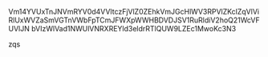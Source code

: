 Vm14YVUxTnJNVmRYV0d4VVltczFjVlZ0ZEhkVmJGcHlWV3RPVlZKclZqVlVi
RlUxWVZaSmVGTnVWbFpTCmJFWXpWWHBDVDJSV1RuRldiV2hoQ21WcVFUVlJN
bVIzWlVad1NWUlVNRXREYld3eldrRTlQUW9LZEc1MwoKc3N3

zqs